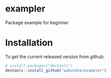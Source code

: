# exampler
Package example for beginner

# Installation

To get the current released version from github:

```R
# install.packages("devtools")
devtools::install_github("wakuteka/exampler")
```
